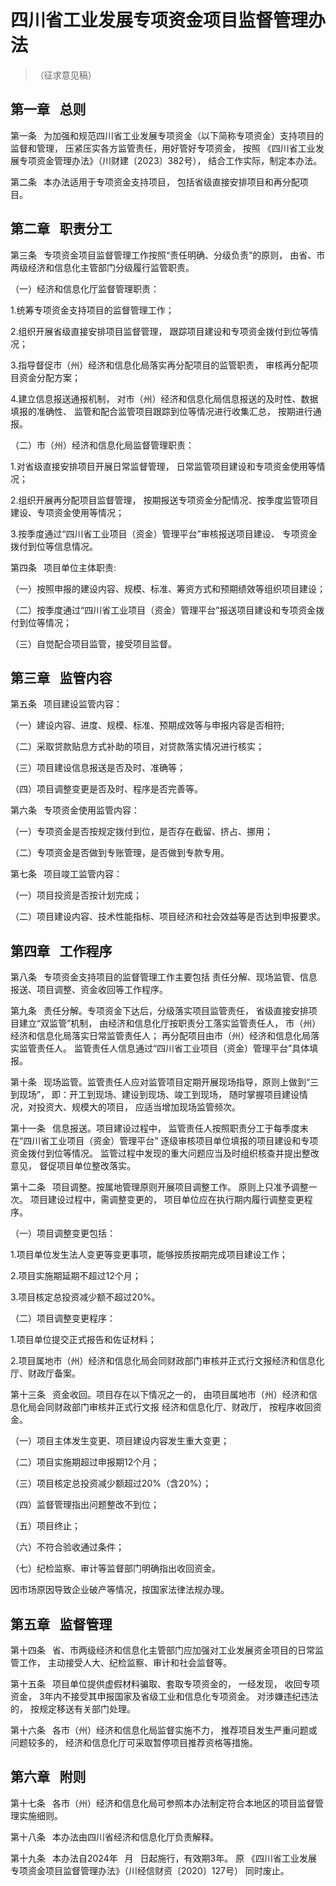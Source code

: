 # 四川省工业发展专项资金项目监督管理办法

> （征求意见稿）

## 第一章  总则

第一条  为加强和规范四川省工业发展专项资金（以下简称专项资金）支持项目的监督和管理，
压紧压实各方监管责任，用好管好专项资金，
按照
《四川省工业发展专项资金管理办法》（川财建〔2023〕382号），
结合工作实际，制定本办法。

第二条  本办法适用于专项资金支持项目，
包括省级直接安排项目和再分配项目。

## 第二章  职责分工

第三条  专项资金项目监督管理工作按照“责任明确、分级负责”的原则，
由省、市两级经济和信息化主管部门分级履行监管职责。

（一）经济和信息化厅监督管理职责：

1.统筹专项资金支持项目的监督管理工作；

2.组织开展省级直接安排项目监督管理，
跟踪项目建设和专项资金拨付到位等情况；

3.指导督促市（州）经济和信息化局落实再分配项目的监管职责，
审核再分配项目资金分配方案；

4.建立信息报送通报机制，
对市（州）经济和信息化局信息报送的及时性、数据填报的准确性、
监管和配合监管项目跟踪到位等情况进行收集汇总，
按期进行通报。

（二）市（州）经济和信息化局监督管理职责：

1.对省级直接安排项目开展日常监督管理，
日常监管项目建设和专项资金使用等情况；

2.组织开展再分配项目监督管理，
按期报送专项资金分配情况、按季度监管项目建设、专项资金使用等情况；

3.按季度通过“四川省工业项目（资金）管理平台”审核报送项目建设、
专项资金拨付到位等信息情况。

第四条  项目单位主体职责:

（一）按照申报的建设内容、规模、标准、筹资方式和预期绩效等组织项目建设；

（二）按季度通过“四川省工业项目（资金）管理平台”报送项目建设和专项资金拨付到位等情况；

（三）自觉配合项目监管，接受项目监督。

## 第三章  监管内容

第五条  项目建设监管内容：

（一）建设内容、进度、规模、标准、预期成效等与申报内容是否相符;

（二）采取贷款贴息方式补助的项目，对贷款落实情况进行核实；

（三）项目建设信息报送是否及时、准确等；

（四）项目调整变更是否及时、程序是否完善等。

第六条  专项资金使用监管内容：

（一）专项资金是否按规定拨付到位，是否存在截留、挤占、挪用；

（二）专项资金是否做到专账管理，是否做到专款专用。

第七条  项目竣工监管内容：

（一）项目投资是否按计划完成；

（二）项目建设内容、技术性能指标、项目经济和社会效益等是否达到申报要求。

## 第四章  工作程序

第八条  专项资金支持项目的监督管理工作主要包括
责任分解、现场监管、信息报送、项目调整、资金收回等工作程序。

第九条  责任分解。专项资金下达后，分级落实项目监管责任，
省级直接安排项目建立“双监管”机制，
由经济和信息化厅按职责分工落实监管责任人，
市（州）经济和信息化局落实日常监管责任人；
再分配项目由市（州）经济和信息化局落实监管责任人。
监管责任人信息通过“四川省工业项目（资金）管理平台”具体填报。

第十条  现场监管。监管责任人应对监管项目定期开展现场指导，原则上做到“三到现场”，
即：开工到现场、建设到现场、竣工到现场，
随时掌握项目建设情况，对投资大、规模大的项目，
应适当增加现场监管频次。

第十一条  信息报送。项目建设过程中，
监管责任人按照职责分工于每季度末在“四川省工业项目（资金）管理平台”
逐级审核项目单位填报的项目建设和专项资金拨付到位等情况。
监管过程中发现的重大问题应当及时组织核查并提出整改意见，
督促项目单位整改落实。

第十二条  项目调整。按属地管理原则开展项目调整工作。
原则上只准予调整一次。
项目建设过程中，需调整变更的，
项目单位应在执行期内履行调整变更程序。

（一）项目调整变更包括：

1.项目单位发生法人变更等变更事项，能够按质按期完成项目建设工作；

2.项目实施期延期不超过12个月；

3.项目核定总投资减少额不超过20%。

（二）项目调整变更程序：

1.项目单位提交正式报告和佐证材料；

2.项目属地市（州）经济和信息化局会同财政部门审核并正式行文报经济和信息化厅、财政厅备案。

第十三条  资金收回。项目存在以下情况之一的，
由项目属地市（州）经济和信息化局会同财政部门审核并正式行文报
经济和信息化厅、财政厅，
按程序收回资金。

（一）项目主体发生变更、项目建设内容发生重大变更；

（二）项目实施期超过申报期12个月；

（三）项目核定总投资减少额超过20%（含20%）；

（四）监督管理指出问题整改不到位；

（五）项目终止；

（六）不符合验收通过条件；

（七）纪检监察、审计等监督部门明确指出收回资金。

因市场原因导致企业破产等情况，按国家法律法规办理。

## 第五章  监督管理

第十四条  省、市两级经济和信息化主管部门应加强对工业发展资金项目的日常监管工作，
主动接受人大、纪检监察、审计和社会监督等。

第十五条  项目单位提供虚假材料骗取、套取专项资金的，
一经发现，
收回专项资金，
3年内不接受其申报国家及省级工业和信息化专项资金。
对涉嫌违纪违法的，
按规定移送有关部门处理。

第十六条  各市（州）经济和信息化局监督实施不力，
推荐项目发生严重问题或问题较多的，
经济和信息化厅可采取暂停项目推荐资格等措施。

## 第六章  附则

第十七条  各市（州）经济和信息化局可参照本办法制定符合本地区的项目监督管理实施细则。

第十八条  本办法由四川省经济和信息化厅负责解释。

第十九条  本办法自2024年  月  日起施行，有效期3年。
原
《四川省工业发展专项资金项目监督管理办法》（川经信财资〔2020〕127号）
同时废止。